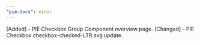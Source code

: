 ```yaml
---
"pie-docs": minor
---
```


[Added] - PIE Checkbox Group Component overview page.
[Changed] - PIE Checkbox checkbox-checked-LTR.svg update.

